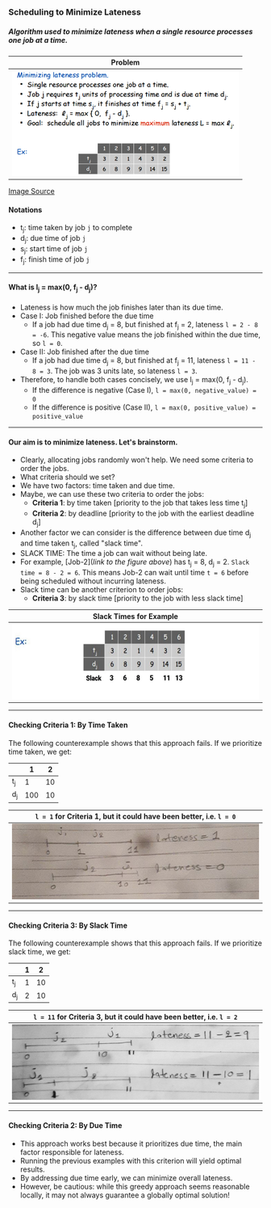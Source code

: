 ### Scheduling to Minimize Lateness

##### Algorithm used to minimize lateness when a single resource processes one job at a time.

| Problem                                                                                                 | 
|---------------------------------------------------------------------------------------------------------| 
| <img src="./images/01-minimise-lateness-02.png" alt="Minimise-Lateness-Image" width="450" height="210"> |
[Image Source](https://stumash.github.io/Algorithm_Notes/greedy/intervals/min_late.png)

#### Notations
- t<sub>j</sub>: time taken by job `j` to complete
- d<sub>j</sub>: due time of job `j`
- s<sub>j</sub>: start time of job `j`
- f<sub>j</sub>: finish time of job `j`
___
#### What is **l<sub>j</sub> = max(0, f<sub>j</sub> - d<sub>j</sub>)**?

- Lateness is how much the job finishes later than its due time.
- Case I: Job finished before the due time
  - If a job had due time d<sub>j</sub> = 8, but finished at f<sub>j</sub> = 2, lateness `l = 2 - 8 = -6`. This negative value means the job finished within the due time, so `l = 0`.
- Case II: Job finished after the due time
  - If a job had due time d<sub>j</sub> = 8, but finished at f<sub>j</sub> = 11, lateness `l = 11 - 8 = 3`. The job was 3 units late, so lateness `l = 3`.
- Therefore, to handle both cases concisely, we use l<sub>j</sub> = max(0, f<sub>j</sub> - d<sub>j</sub>).
  - If the difference is negative (Case I), `l = max(0, negative_value) = 0`
  - If the difference is positive (Case II), `l = max(0, positive_value) = positive_value`
___
#### Our aim is to minimize lateness. Let's brainstorm.
- Clearly, allocating jobs randomly won't help. We need some criteria to order the jobs.
- What criteria should we set?
- We have two factors: time taken and due time.
- Maybe, we can use these two criteria to order the jobs:
  - **Criteria 1**: by time taken [priority to the job that takes less time t<sub>j</sub>]
  - **Criteria 2**: by deadline [priority to the job with the earliest deadline d<sub>j</sub>]
- Another factor we can consider is the difference between due time d<sub>j</sub> and time taken t<sub>j</sub>, called "slack time".
- SLACK TIME: The time a job can wait without being late.
- For example, [Job-2](_link to the figure above_) has t<sub>j</sub> = 8, d<sub>j</sub> = 2. `Slack time = 8 - 2 = 6`. This means Job-2 can wait until time `t = 6` before being scheduled without incurring lateness.
- Slack time can be another criterion to order jobs:
  - **Criteria 3**: by slack time [priority to the job with less slack time]

| Slack Times for Example                                                                                   | 
|-----------------------------------------------------------------------------------------------------------| 
| <img src="./images/01-minimise-lateness-01.jpg" alt="Interval-Scheduling-Image" width="600" height="150"> |

___

#### Checking Criteria 1: By Time Taken

The following counterexample shows that this approach fails. If we prioritize time taken, we get:

|                | 1   | 2   |
|----------------|-----|-----|
| t<sub>j</sub>  | 1   | 10  |
| d<sub>j</sub>  | 100 | 10  |

| `l = 1` for Criteria 1, but it could have been better, i.e. `l = 0`                                       | 
|-----------------------------------------------------------------------------------------------------------| 
| <img src="./images/01-minimise-lateness-03.jpg" alt="Interval-Scheduling-Image" width="500" height="150"> |

___
#### Checking Criteria 3: By Slack Time

The following counterexample shows that this approach fails. If we prioritize slack time, we get:

|                | 1 | 2   |
|----------------|---|-----|
| t<sub>j</sub>  | 1 | 10  |
| d<sub>j</sub>  | 2 | 10  |

| `l = 11` for Criteria 3, but it could have been better, i.e. `l = 2`                                      | 
|-----------------------------------------------------------------------------------------------------------| 
| <img src="./images/01-minimise-lateness-04.jpg" alt="Interval-Scheduling-Image" width="500" height="150"> |

___
#### Checking Criteria 2: By Due Time

- This approach works best because it prioritizes due time, the main factor responsible for lateness.
- Running the previous examples with this criterion will yield optimal results.
- By addressing due time early, we can minimize overall lateness.
- However, be cautious: while this greedy approach seems reasonable locally, it may not always guarantee a globally optimal solution!
